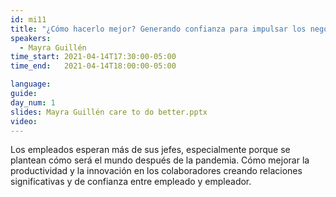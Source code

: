 ```yaml
---
id: mi11
title: "¿Cómo hacerlo mejor? Generando confianza para impulsar los negocios."
speakers:
  - Mayra Guillén
time_start: 2021-04-14T17:30:00-05:00
time_end:   2021-04-14T18:00:00-05:00

language: 
guide:
day_num: 1
slides: Mayra Guillén care to do better.pptx
video: 
---
```


Los empleados esperan más de sus jefes, especialmente porque se plantean cómo será el mundo después de la pandemia. Cómo mejorar la productividad y la innovación en los colaboradores creando relaciones significativas y de confianza entre empleado y empleador.
